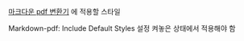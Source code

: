 [마크다운 pdf 변환기](https://marketplace.visualstudio.com/items?itemName=yzane.markdown-pdf) 에 적용할 스타일

Markdown-pdf: Include Default Styles 설정 켜놓은 상태에서 적용해야 함
